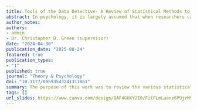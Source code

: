 ```yaml
---
title: Tools of the Data Detective- A Review of Statistical Methods to Detect Data Anomalies in Psychology
abstract: In psychology, it is largely assumed that when researchers carry out studies, they collect real data and analyze it honestly. This assumption, unfortunately, has not always held true. There have been numerous high-profile cases of data fraud in the social sciences and there exist many studies that have been retracted on the grounds of data fraud (see the Retraction Watch Database). Moreover, some meta-scientific work has found that data fraud occurs in 0.82 per 10,000 studies—a value that seems small on the surface but on a deeper level implicates thousands of research studies. Since data integrity is so fundamental to psychological research, it is important that there exist ways of detecting potential data anomalies in the literature. Fortunately to this end, there exist two main classes of statistical tools to detect data anomalies, including raw data tools and summary statistical tools. These tools were created with the intention of 1) detecting and removing papers that contain falsified/fabricated data within the literature, 2) discouraging and deterring potential data fabrication/falsification from occurring, and 3) investigating suspected instances of papers which may contain anomalous data or analyses. The aim of this talk was to introduce these two main classes of tools, explain how they worked, and consider whether they were appropriate to apply to psychological research articles suspected of fraud. Subsequently, I discussed the potential applicability of these tools as a screening measure for potential data anomalies, as well as emphasized how crucial it is that these tools be used thoughtfully, critically, and responsibly.
author_notes:
authors:
- admin
- Dr. Christopher D. Green (supervisor)
date: "2024-04-30"
publication_date: "2025-08-24"
featured: true
publication_types:
- "1"
published: true
journal: "Theory & Psychology"
doi: "10.1177/09593543241311861"
summary: The purpose of this work was to review the various statistical tools that exist to detect potential data fabrication within scientific, empirical papers. This work has now been published in *Theory & Psychology*.
tags: []
url_slides: https://www.canva.com/design/DAF4GHXY2I0/FitFLmLaanz6P9jrM97HzA/edit?utm_content=DAF4GHXY2I0&utm_campaign=designshare&utm_medium=link2&utm_source=sharebutton
---
```

